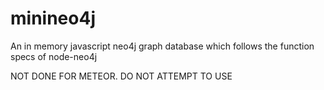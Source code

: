 minineo4j
=========

An in memory javascript neo4j graph database which follows the function specs of node-neo4j

NOT DONE FOR METEOR. DO NOT ATTEMPT TO USE
